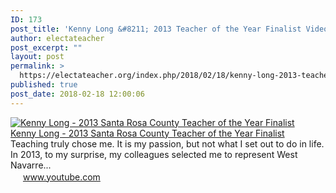 ```yaml
---
ID: 173
post_title: 'Kenny Long &#8211; 2013 Teacher of the Year Finalist Video'
author: electateacher
post_excerpt: ""
layout: post
permalink: >
  https://electateacher.org/index.php/2018/02/18/kenny-long-2013-teacher-of-the-year-finalist-video/
published: true
post_date: 2018-02-18 12:00:06
---
```

<div class="wplinkpreview">
<div class="wplinkpreview-image"><a href="https://www.youtube.com/watch?v=Rkz8dfclx8A" target="_blank" rel="noopener"> <img src="https://i.ytimg.com/vi/Rkz8dfclx8A/hqdefault.jpg" alt="Kenny Long - 2013 Santa Rosa County Teacher of the Year Finalist" /> </a></div>
<div class="wplinkpreview-title"><a href="https://www.youtube.com/watch?v=Rkz8dfclx8A" target="_blank" rel="noopener"> Kenny Long - 2013 Santa Rosa County Teacher of the Year Finalist </a></div>
<div class="wplinkpreview-description">Teaching truly chose me. It is my passion, but not what I set out to do in life. In 2013, to my surprise, my colleagues selected me to represent West Navarre...</div>
<div class="wplinkpreview-source"><img src="https://s.ytimg.com/yts/img/favicon-vfl8qSV2F.ico" width="16" height="16" /> <a href="https://www.youtube.com/watch?v=Rkz8dfclx8A" target="_blank" rel="noopener"> www.youtube.com </a></div>
</div>
&nbsp;